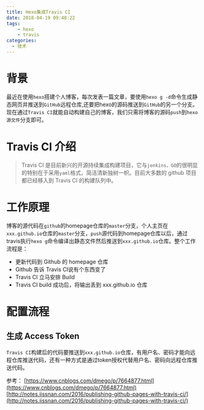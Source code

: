 ```yaml
---
title: Hexo集成Travis CI
date: 2018-04-19 09:48:22
tags:
    - hexo
    - travis
categories: 
  - 技术
---
```


# 背景
最近在使用`hexo`搭建个人博客，每次发表一篇文章，要使用`hexo g -d`命令生成静态网页并推送到`GitHub`远程仓库,还要把hexo的源码推送到`GitHub`的另一个分支。现在通过`Travis CI`就能自动构建自己的博客，我们只需将博客的源码`push`到`hexo源文件`分支即可。

# Travis CI 介绍
>Travis CI 是目前新兴的开源持续集成构建项目，它与`jenkins，GO`的很明显的特别在于采用`yaml`格式，简洁清新独树一帜。目前大多数的 github 项目都已经移入到 Travis CI 的构建队列中。

# 工作原理
博客的源代码在`github`的homepage仓库的`master`分支，个人主页在`xxx.github.io`仓库的`master`分支，`push`源代码到homepage仓库以后，通过travis执行`hexo g`命令编译出静态文件然后推送到`xxx.github.io`仓库。整个工作流程是：

* 更新代码到 Github 的 homepage 仓库
* Github 告诉 Travis CI说有个东西变了
* Travis CI 立马安排 Build
* Travis CI build 成功后，将输出丢到 xxx.github.io 仓库

# 配置流程

## 生成 Access Token
`Travis CI`构建后的代码要推送到`xxx.github.io`仓库，有用户名、密码才能向远程仓库推送代码，还有一种方式是通过token授权代替用户名、密码向远程仓库推送代码。

参考：
[https://www.cnblogs.com/dmego/p/7664877.html](https://www.cnblogs.com/dmego/p/7664877.html)
[http://notes.iissnan.com/2016/publishing-github-pages-with-travis-ci/](http://notes.iissnan.com/2016/publishing-github-pages-with-travis-ci/)
